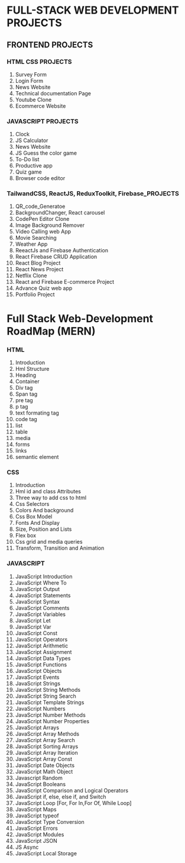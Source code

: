 # FULL-STACK WEB DEVELOPMENT PROJECTS
   ## FRONTEND PROJECTS
   ### HTML CSS PROJECTS
   1. Survey Form
   1. Login Form
   1. News Website
   1. Technical documentation Page
   1. Youtube Clone
   1. Ecommerce Website
   ### JAVASCRIPT PROJECTS
   1. Clock
   1. JS Calculator
   1. News Website
   1. JS Guess the color game
   1. To-Do list
   1. Productive app
   1. Quiz game
   1. Browser code editor
   ### TailwandCSS, ReactJS, ReduxToolkit, Firebase_PROJECTS
   1. QR_code_Generatoe
   1. BackgroundChanger, React carousel
   1. CodePen Editor Clone
   1. Image Background Remover
   1. Video Calling web App
   1. Movie Searching
   1. Weather App
   1. ReeactJs and Firebase Authentication
   1. React Firebase CRUD Application
   1. React Blog Project
   1. React News Project
   1. Netflix Clone
   1. React and Firebase E-commerce Project
   1. Advance Quiz web app
   1. Portfolio Project

# Full Stack Web-Development RoadMap (MERN)
   ### HTML
   1. Introduction
   1. Hml Structure
   1. Heading
   1. Container
   1. Div tag
   1. Span tag
   1. pre tag
   1. p tag
   1. text formating tag
   1. code tag
   1. list
   1. table
   1. media
   1. forms
   1. links
   1. semantic element
   
   ### CSS
   1. Introduction
   1. Hml id and class Attributes
   1. Three way to add css to html
   1. Css Selectors
   1. Colors And background
   1. Css Box Model
   1. Fonts And Display
   1. Size, Position and Lists
   1. Flex box
   1. Css grid and media queries
   1. Transform, Transition and Animation
   
   ### JAVASCRIPT
   1. JavaScript Introduction
   1. JavaScript Where To
   1. JavaScript Output
   1. JavaScript Statements
   1. JavaScript Syntax
   1. JavaScript Comments
   1. JavaScript Variables
   1. JavaScript Let
   1. JavaScript Var
   1. JavaScript Const
   1. JavaScript Operators
   1. JavaScript Arithmetic
   1. JavaScript Assignment
   1. JavaScript Data Types
   1. JavaScript Functions
   1. JavaScript Objects
   1. JavaScript Events
   1. JavaScript Strings
   1. JavaScript String Methods
   1. JavaScript String Search
   1. JavaScript Template Strings
   1. JavaScript Numbers
   1. JavaScript Number Methods
   1. JavaScript Number Properties
   1. JavaScript Arrays
   1. JavaScript Array Methods
   1. JavaScript Array Search
   1. JavaScript Sorting Arrays
   1. JavaScript Array Iteration
   1. JavaScript Array Const
   1. JavaScript Date Objects
   1. JavaScript Math Object
   1. Javascript Random
   1. JavaScript Booleans
   1. JavaScript Comparison and Logical Operators 
   1. JavaScript if, else, else if, and Switch
   1. JavaScript Loop [For, For In,For Of, While Loop] 
   1. JavaScript Maps
   1. JavaScript typeof
   1. JavaScript Type Conversion
   1. JavaScript Errors
   1. JavaScript Modules
   1. JavaScript JSON
   1. JS Async
   1. JavaScript Local Storage
